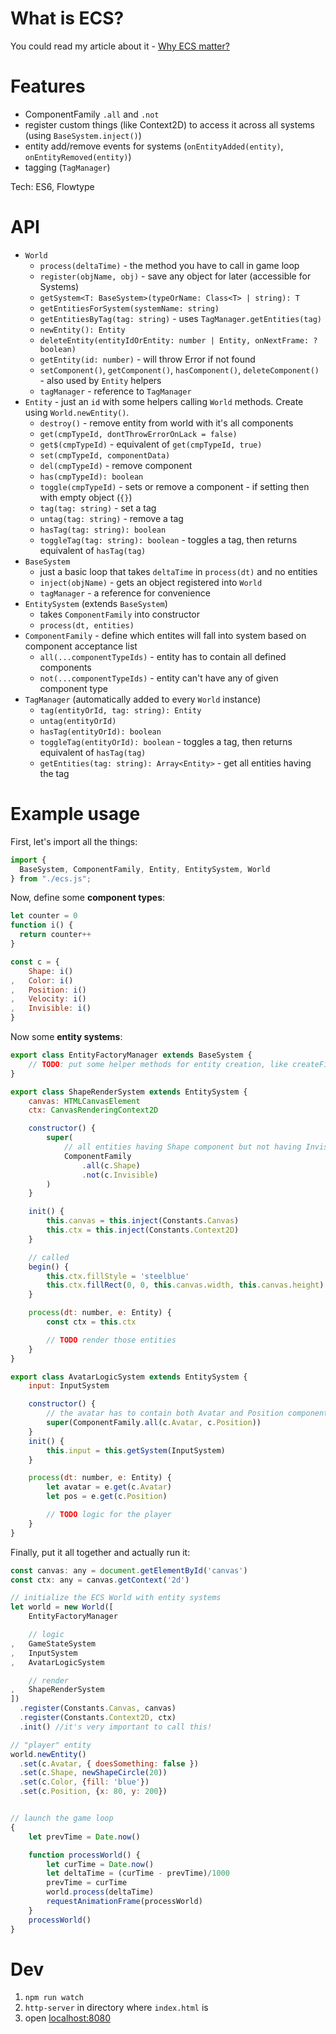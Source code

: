 # What is ECS?

You could read my article about it - [Why ECS matter?](https://www.namekdev.net/2017/03/why-entity-component-systems-matter/)

# Features

* ComponentFamily `.all` and `.not`
* register custom things (like Context2D) to access it across all systems (using `BaseSystem.inject()`)
* entity add/remove events for systems (`onEntityAdded(entity)`, `onEntityRemoved(entity)`)
* tagging (`TagManager`)

Tech: ES6, Flowtype

# API

* `World`
  * `process(deltaTime)` - the method you have to call in game loop
  * `register(objName, obj)` - save any object for later (accessible for Systems)
  * `getSystem<T: BaseSystem>(typeOrName: Class<T> | string): T`
  * `getEntitiesForSystem(systemName: string)`
  * `getEntitiesByTag(tag: string)` - uses `TagManager.getEntities(tag)`
  * `newEntity(): Entity`
  * `deleteEntity(entityIdOrEntity: number | Entity, onNextFrame: ?boolean)`
  * `getEntity(id: number)` - will throw Error if not found
  * `setComponent()`, `getComponent()`, `hasComponent()`, `deleteComponent()` - also used by `Entity` helpers
  * `tagManager` - reference to `TagManager`
* `Entity` - just an `id` with some helpers calling `World` methods. Create using `World.newEntity()`.
  * `destroy()` - remove entity from world with it's all components
  * `get(cmpTypeId, dontThrowErrorOnLack = false)`
  * `get$(cmpTypeId)` - equivalent of `get(cmpTypeId, true)`
  * `set(cmpTypeId, componentData)`
  * `del(cmpTypeId)` - remove component
  * `has(cmpTypeId): boolean`
  * `toggle(cmpTypeId)` - sets or remove a component - if setting then with empty object (`{}`)
  * `tag(tag: string)` - set a tag
  * `untag(tag: string)` - remove a tag
  * `hasTag(tag: string): boolean`
  * `toggleTag(tag: string): boolean` - toggles a tag, then returns equivalent of `hasTag(tag)`
* `BaseSystem`
  * just a basic loop that takes `deltaTime` in `process(dt)` and no entities
  * `inject(objName)` - gets an object registered into `World`
  * `tagManager` - a reference for convenience
* `EntitySystem` (extends `BaseSystem`)
  * takes `ComponentFamily` into constructor
  * `process(dt, entities)`
* `ComponentFamily` - define which entites will fall into system based on component acceptance list
  * `all(...componentTypeIds)` - entity has to contain all defined components
  * `not(...componentTypeIds)` - entity can't have any of given component type
* `TagManager` (automatically added to every `World` instance)
  * `tag(entityOrId, tag: string): Entity`
  * `untag(entityOrId)`
  * `hasTag(entityOrId): boolean`
  * `toggleTag(entityOrId): boolean` - toggles a tag, then returns equivalent of `hasTag(tag)`
  * `getEntities(tag: string): Array<Entity>` - get all entities having the tag

# Example usage

First, let's import all the things:

```js
import {
  BaseSystem, ComponentFamily, Entity, EntitySystem, World
} from "./ecs.js";
```

Now, define some **component types**:

```js
let counter = 0
function i() {
  return counter++
}

const c = {
    Shape: i()
,   Color: i()
,   Position: i()
,   Velocity: i()
,   Invisible: i()
}

```

Now some **entity systems**:
```js
export class EntityFactoryManager extends BaseSystem {
    // TODO: put some helper methods for entity creation, like createFireball()
}

export class ShapeRenderSystem extends EntitySystem {
    canvas: HTMLCanvasElement
    ctx: CanvasRenderingContext2D

    constructor() {
        super(
            // all entities having Shape component but not having Invisible component
            ComponentFamily
                .all(c.Shape)
                .not(c.Invisible)
        )
    }

    init() {
        this.canvas = this.inject(Constants.Canvas)
        this.ctx = this.inject(Constants.Context2D)
    }

    // called 
    begin() {
        this.ctx.fillStyle = 'steelblue'
        this.ctx.fillRect(0, 0, this.canvas.width, this.canvas.height)
    }

    process(dt: number, e: Entity) {
        const ctx = this.ctx

        // TODO render those entities
    }
}

export class AvatarLogicSystem extends EntitySystem {
    input: InputSystem

    constructor() {
        // the avatar has to contain both Avatar and Position components 
        super(ComponentFamily.all(c.Avatar, c.Position))
    }
    init() {
        this.input = this.getSystem(InputSystem)
    }

    process(dt: number, e: Entity) {
        let avatar = e.get(c.Avatar)
        let pos = e.get(c.Position)

        // TODO logic for the player
    }
}
```

Finally, put it all together and actually run it:

```js
const canvas: any = document.getElementById('canvas')
const ctx: any = canvas.getContext('2d')

// initialize the ECS World with entity systems
let world = new World([
    EntityFactoryManager

    // logic
,   GameStateSystem
,   InputSystem
,   AvatarLogicSystem

    // render
,   ShapeRenderSystem
])
  .register(Constants.Canvas, canvas)
  .register(Constants.Context2D, ctx)
  .init() //it's very important to call this!

// "player" entity
world.newEntity()
  .set(c.Avatar, { doesSomething: false })
  .set(c.Shape, newShapeCircle(20))
  .set(c.Color, {fill: 'blue'})
  .set(c.Position, {x: 80, y: 200})


// launch the game loop
{
    let prevTime = Date.now()

    function processWorld() {
        let curTime = Date.now()
        let deltaTime = (curTime - prevTime)/1000
        prevTime = curTime
        world.process(deltaTime)
        requestAnimationFrame(processWorld)
    }
    processWorld()
}
```

# Dev

1. `npm run watch`
2. `http-server` in directory where `index.html` is
3. open [localhost:8080](http://localhost:8080)


